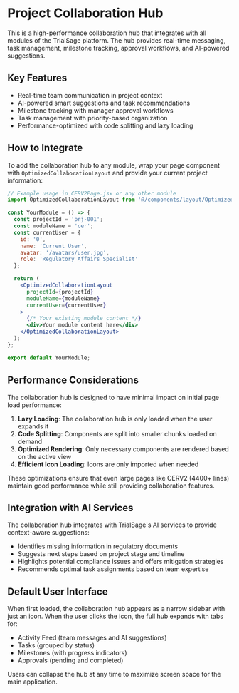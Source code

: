 # Project Collaboration Hub

This is a high-performance collaboration hub that integrates with all modules of the TrialSage platform. The hub provides real-time messaging, task management, milestone tracking, approval workflows, and AI-powered suggestions.

## Key Features

- Real-time team communication in project context
- AI-powered smart suggestions and task recommendations
- Milestone tracking with manager approval workflows
- Task management with priority-based organization
- Performance-optimized with code splitting and lazy loading

## How to Integrate

To add the collaboration hub to any module, wrap your page component with `OptimizedCollaborationLayout` and provide your current project information:

```jsx
// Example usage in CERV2Page.jsx or any other module
import OptimizedCollaborationLayout from '@/components/layout/OptimizedCollaborationLayout';

const YourModule = () => {
  const projectId = 'prj-001';
  const moduleName = 'cer';
  const currentUser = {
    id: '0',
    name: 'Current User',
    avatar: '/avatars/user.jpg',
    role: 'Regulatory Affairs Specialist'
  };

  return (
    <OptimizedCollaborationLayout
      projectId={projectId}
      moduleName={moduleName}
      currentUser={currentUser}
    >
      {/* Your existing module content */}
      <div>Your module content here</div>
    </OptimizedCollaborationLayout>
  );
};

export default YourModule;
```

## Performance Considerations

The collaboration hub is designed to have minimal impact on initial page load performance:

1. **Lazy Loading**: The collaboration hub is only loaded when the user expands it
2. **Code Splitting**: Components are split into smaller chunks loaded on demand
3. **Optimized Rendering**: Only necessary components are rendered based on the active view
4. **Efficient Icon Loading**: Icons are only imported when needed

These optimizations ensure that even large pages like CERV2 (4400+ lines) maintain good performance while still providing collaboration features.

## Integration with AI Services

The collaboration hub integrates with TrialSage's AI services to provide context-aware suggestions:

- Identifies missing information in regulatory documents
- Suggests next steps based on project stage and timeline
- Highlights potential compliance issues and offers mitigation strategies
- Recommends optimal task assignments based on team expertise

## Default User Interface

When first loaded, the collaboration hub appears as a narrow sidebar with just an icon. When the user clicks the icon, the full hub expands with tabs for:

- Activity Feed (team messages and AI suggestions)
- Tasks (grouped by status)
- Milestones (with progress indicators)
- Approvals (pending and completed)

Users can collapse the hub at any time to maximize screen space for the main application.